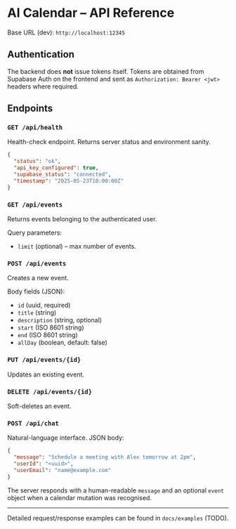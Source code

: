 # AI Calendar – API Reference

Base URL (dev): `http://localhost:12345`

## Authentication

The backend does **not** issue tokens itself. Tokens are obtained from Supabase Auth on the frontend and sent as `Authorization: Bearer <jwt>` headers where required.

## Endpoints

### `GET /api/health`
Health-check endpoint. Returns server status and environment sanity.

```json
{
  "status": "ok",
  "api_key_configured": true,
  "supabase_status": "connected",
  "timestamp": "2025-05-23T10:00:00Z"
}
```

### `GET /api/events`
Returns events belonging to the authenticated user.

Query parameters:
* `limit` (optional) – max number of events.

### `POST /api/events`
Creates a new event.

Body fields (JSON):
* `id` (uuid, required)
* `title` (string)
* `description` (string, optional)
* `start` (ISO 8601 string)
* `end` (ISO 8601 string)
* `allDay` (boolean, default: false)

### `PUT /api/events/{id}`
Updates an existing event.

### `DELETE /api/events/{id}`
Soft-deletes an event.

### `POST /api/chat`
Natural-language interface. JSON body:

```json
{
  "message": "Schedule a meeting with Alex tomorrow at 2pm",
  "userId": "<uuid>",
  "userEmail": "name@example.com"
}
```

The server responds with a human-readable `message` and an optional `event` object when a calendar mutation was recognised.

---

Detailed request/response examples can be found in `docs/examples` (TODO). 